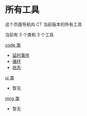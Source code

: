 # 所有工具

这个页面导航向 CT 当前版本的所有工具

当前有 3 个类和 3 个工具

[code 类](code类.md)

- [延时事件](code类/延时事件.md)
- [循环](code类/循环.md)
- [状态](code类/状态.md)

[ui 类](ui类.md)

- 暂无

[mng 类](mng类.md)

- 暂无